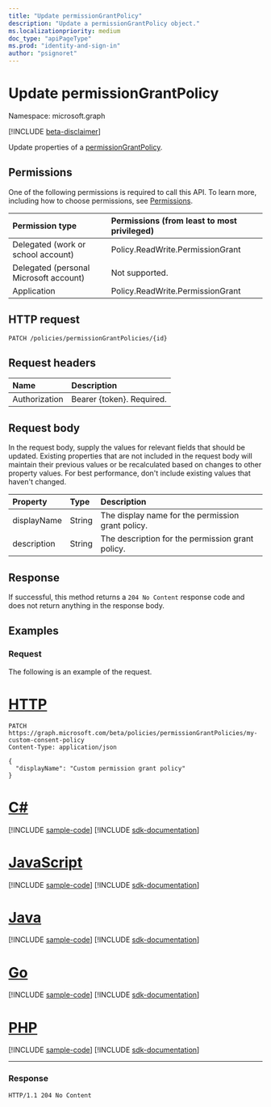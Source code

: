 ```yaml
---
title: "Update permissionGrantPolicy"
description: "Update a permissionGrantPolicy object."
ms.localizationpriority: medium
doc_type: "apiPageType"
ms.prod: "identity-and-sign-in"
author: "psignoret"
---
```


# Update permissionGrantPolicy

Namespace: microsoft.graph

[!INCLUDE [beta-disclaimer](../../includes/beta-disclaimer.md)]

Update properties of a  [permissionGrantPolicy](../resources/permissiongrantpolicy.md).

## Permissions

One of the following permissions is required to call this API. To learn more, including how to choose permissions, see [Permissions](/graph/permissions-reference).

| Permission type                        | Permissions (from least to most privileged) |
|:---------------------------------------|:--------------------------------------------|
| Delegated (work or school account)     | Policy.ReadWrite.PermissionGrant |
| Delegated (personal Microsoft account) | Not supported. |
| Application                            | Policy.ReadWrite.PermissionGrant |

## HTTP request

<!-- { "blockType": "ignored" } -->

```http
PATCH /policies/permissionGrantPolicies/{id}
```

## Request headers

| Name           | Description                |
|:---------------|:---------------------------|
| Authorization  | Bearer {token}. Required.  |

## Request body

In the request body, supply the values for relevant fields that should be updated. Existing properties that are not included in the request body will maintain their previous values or be recalculated based on changes to other property values. For best performance, don't include existing values that haven't changed.

| Property     | Type |Description|
|:---------------|:--------|:----------|
| displayName | String |The display name for the permission grant policy.|
| description |String| The description for the permission grant policy.|

## Response

If successful, this method returns a `204 No Content` response code and does not return anything in the response body.

## Examples

### Request

The following is an example of the request.


# [HTTP](#tab/http)
<!-- {
  "blockType": "request",
  "name": "update_permissiongrantpolicy",
  "sampleKeys": ["my-custom-consent-policy"]
}-->

```msgraph-interactive
PATCH https://graph.microsoft.com/beta/policies/permissionGrantPolicies/my-custom-consent-policy
Content-Type: application/json

{
  "displayName": "Custom permission grant policy"
}
```

# [C#](#tab/csharp)
[!INCLUDE [sample-code](../includes/snippets/csharp/update-permissiongrantpolicy-csharp-snippets.md)]
[!INCLUDE [sdk-documentation](../includes/snippets/snippets-sdk-documentation-link.md)]

# [JavaScript](#tab/javascript)
[!INCLUDE [sample-code](../includes/snippets/javascript/update-permissiongrantpolicy-javascript-snippets.md)]
[!INCLUDE [sdk-documentation](../includes/snippets/snippets-sdk-documentation-link.md)]

# [Java](#tab/java)
[!INCLUDE [sample-code](../includes/snippets/java/update-permissiongrantpolicy-java-snippets.md)]
[!INCLUDE [sdk-documentation](../includes/snippets/snippets-sdk-documentation-link.md)]

# [Go](#tab/go)
[!INCLUDE [sample-code](../includes/snippets/go/update-permissiongrantpolicy-go-snippets.md)]
[!INCLUDE [sdk-documentation](../includes/snippets/snippets-sdk-documentation-link.md)]

# [PHP](#tab/php)
[!INCLUDE [sample-code](../includes/snippets/php/update-permissiongrantpolicy-php-snippets.md)]
[!INCLUDE [sdk-documentation](../includes/snippets/snippets-sdk-documentation-link.md)]

---

### Response

<!-- {
  "blockType": "response"
} -->

```http
HTTP/1.1 204 No Content
```
